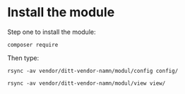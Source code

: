 Install the module
===================

Step one to install the module:

`composer require`


Then type:

`rsync -av vendor/ditt-vendor-namn/modul/config config/`

`rsync -av vendor/ditt-vendor-namn/modul/view view/`
